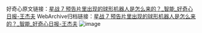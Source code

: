 好奇心原文链接：[星战 7 预告片里出现的球形机器人是怎么来的？_智能_好奇心日报-王杰夫](https://www.qdaily.com/articles/9119.html)
WebArchive归档链接：[星战 7 预告片里出现的球形机器人是怎么来的？_智能_好奇心日报-王杰夫](http://web.archive.org/web/20190623153809/https://www.qdaily.com/articles/9119.html)
![image](http://ww3.sinaimg.cn/large/007d5XDpgy1g3ve78jvo6j30u03nv4qp)